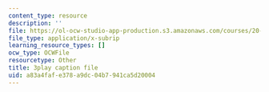 ```yaml
---
content_type: resource
description: ''
file: https://ol-ocw-studio-app-production.s3.amazonaws.com/courses/20-219-becoming-the-next-bill-nye-writing-and-hosting-the-educational-show-january-iap-2015/a83a4fafe378a9dc04b7941ca5d20004_aFwEKt4rD9w.srt
file_type: application/x-subrip
learning_resource_types: []
ocw_type: OCWFile
resourcetype: Other
title: 3play caption file
uid: a83a4faf-e378-a9dc-04b7-941ca5d20004
---
```

